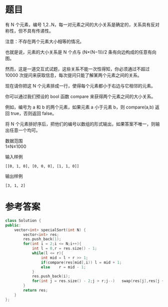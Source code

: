 # 题目
有 N 个元素，编号 1,2..N，每一对元素之间的大小关系是确定的，关系具有反对称性，但不具有传递性。

注意：不存在两个元素大小相等的情况。

也就是说，元素的大小关系是 N 个点与 (N×(N−1))/2 条有向边构成的任意有向图。

然而，这是一道交互式试题，这些关系不能一次性得知，你必须通过不超过 10000 次提问来获取信息，每次提问只能了解某两个元素之间的关系。

现在请你把这 N 个元素排成一行，使得每个元素都小于右边与它相邻的元素。

你可以通过我们预设的 bool 函数 compare 来获得两个元素之间的大小关系。

例如，编号为 a 和 b 的两个元素，如果元素 a 小于元素 b，则 compare(a,b) 返回 true，否则返回 false。

将 N 个元素排好序后，把他们的编号以数组的形式输出，如果答案不唯一，则输出任意一个均可。

数据范围<br>
1≤N≤1000

输入样例
```
[[0, 1, 0], [0, 0, 0], [1, 1, 0]]
```
输出样例
```
[3, 1, 2]
```
# 参考答案
```c++
class Solution {
public:
    vector<int> specialSort(int N) {
        vector<int> res;
        res.push_back(1);
        for(int i = 2;i <= N;i++){
            int l = 0,r = res.size() - 1;
            while(l <= r){
                int mid = l + r >> 1;
                if(compare(res[mid],i)) l = mid + 1;
                else    r = mid - 1;
            }
            res.push_back(i);
            for(int j = res.size() - 2;j > r;j--)   swap(res[j],res[j + 1]);
        }
        return res;
    }
};
